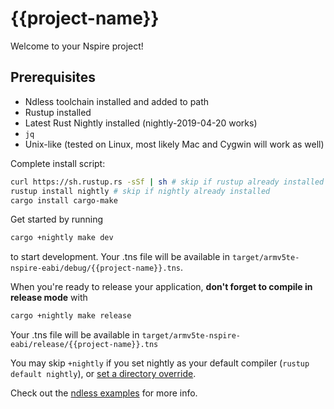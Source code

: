 # {{project-name}}
Welcome to your Nspire project!

## Prerequisites
- Ndless toolchain installed and added to path
- Rustup installed
- Latest Rust Nightly installed (nightly-2019-04-20 works)
- `jq`
- Unix-like (tested on Linux, most likely Mac and Cygwin will work as well)

Complete install script:
```bash
curl https://sh.rustup.rs -sSf | sh # skip if rustup already installed
rustup install nightly # skip if nightly already installed
cargo install cargo-make
```

Get started by running

```bash
cargo +nightly make dev
```

to start development. Your .tns file will be available in
`target/armv5te-nspire-eabi/debug/{{project-name}}.tns`.

When you're ready to release your application,
**don't forget to compile in release mode** with

```bash
cargo +nightly make release
```

Your .tns file will be available in
`target/armv5te-nspire-eabi/release/{{project-name}}.tns`

You may skip `+nightly` if you set nightly as your default compiler
(`rustup default nightly`), or
[set a directory override](https://github.com/rust-lang/rustup.rs#directory-overrides).

Check out the [ndless examples](https://github.com/lights0123/example-nspire)
for more info.
